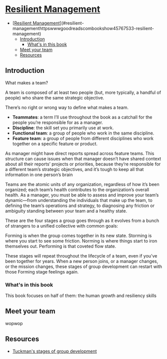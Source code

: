 # [Resilient Management](https://www.goodreads.com/book/show/45767533-resilient-management)

<!-- TOC -->

- [[Resilient Management](https://www.goodreads.com/book/show/45767533-resilient-management)](#resilient-managementhttpswwwgoodreadscombookshow45767533-resilient-management)
    - [Introduction](#introduction)
        - [What's in this book](#whats-in-this-book)
    - [Meet your team](#meet-your-team)
    - [Resources](#resources)

<!-- /TOC -->

## Introduction

What makes a team?

A team is composed of at least two people (but, more typically, a handful of people) who share the same strategic objective.

There’s no right or wrong way to define what makes a team.

- **Teammates**: a term I’ll use throughout the book as a catchall for the people you’re responsible for as a manager.
- **Discipline**: the skill set you primarily use at work.
- **Functional team**: a group of people who work in the same discipline.
- **Feature team**: a group of people from different disciplines who work together on a specific feature or product.

As manager might have direct reports spread across feature teams. This structure can cause issues when that manager doesn’t have shared context about all their reports’ projects or priorities, because they’re responsible for a different team’s strategic objectives, and it’s tough to keep all that information in one person’s brain

Teams are the atomic units of any organization, regardless of how it’s been organized; each team’s health contributes to the organization’s overall health. As a manager, you must be able to assess and improve your team’s dynamic—from understanding the individuals that make up the team, to defining the team’s operations and strategy, to diagnosing any friction or ambiguity standing between your team and a healthy state.

These are the four stages a group goes through as it evolves from a bunch of strangers to a unified collective with common goals:

Forming is when the group comes together in its new state.
Storming is where you start to see some friction.
Norming is where things start to iron themselves out.
Performing is that coveted flow state.

These stages will repeat throughout the lifecycle of a team, even if you’ve been together for years. When a new person joins, or a manager changes, or the mission changes, these stages of group development can restart with those Forming stage feelings again.

### What's in this book

This book focuses on half of them: the human growth and resiliency skills

## Meet your team

wopwop

## Resources

* [Tuckman's stages of group development](https://en.wikipedia.org/wiki/Tuckman's_stages_of_group_development)
